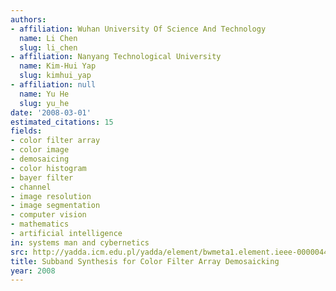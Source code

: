 ```yaml
---
authors:
- affiliation: Wuhan University Of Science And Technology
  name: Li Chen
  slug: li_chen
- affiliation: Nanyang Technological University
  name: Kim-Hui Yap
  slug: kimhui_yap
- affiliation: null
  name: Yu He
  slug: yu_he
date: '2008-03-01'
estimated_citations: 15
fields:
- color filter array
- color image
- demosaicing
- color histogram
- bayer filter
- channel
- image resolution
- image segmentation
- computer vision
- mathematics
- artificial intelligence
in: systems man and cybernetics
src: http://yadda.icm.edu.pl/yadda/element/bwmeta1.element.ieee-000004445691
title: Subband Synthesis for Color Filter Array Demosaicking
year: 2008
---
```

